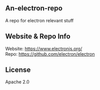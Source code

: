 ## An-electron-repo
A repo for electron relevant stuff

## Website & Repo Info
Website: https://www.electronjs.org/  
Repo: https://github.com/electron/electron

## License
Apache 2.0
